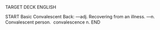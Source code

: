 TARGET DECK
ENGLISH

START
Basic
Convalescent
Back: —adj. Recovering from an illness. —n. Convalescent person.  convalescence n.
END
